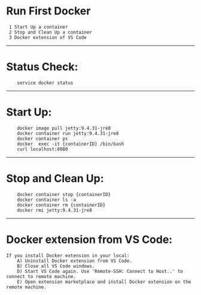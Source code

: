 # Run First Docker
     1 Start Up a container
     2 Stop and Clean Up a container
     3 Docker extension of VS Code
--------------------------------------------------------  
#   Status Check:
        service docker status
--------------------------------------------------------         
#   Start Up:
        docker image pull jetty:9.4.31-jre8 
        docker container run jetty:9.4.31-jre8 
        docker container ps
        docker  exec -it {containerID} /bin/bash
        curl localhost:8080
--------------------------------------------------------        
#   Stop and Clean Up:
        docker container stop {containerID}
        docker container ls -a
        docker container rm {containerID}
        docker rmi jetty:9.4.31-jre8
--------------------------------------------------------        
#   Docker extension from VS Code:
    If you install Docker extension in your local:
        A) Uninstall Docker extension from VS Code. 
        B) Close all VS Code windows.
        D) Start VS Code again. Use 'Remote-SSH: Connect to Host..' to connect to remote machine.
        E) Open extension marketplace and install Docker extension on the remote machine.        

